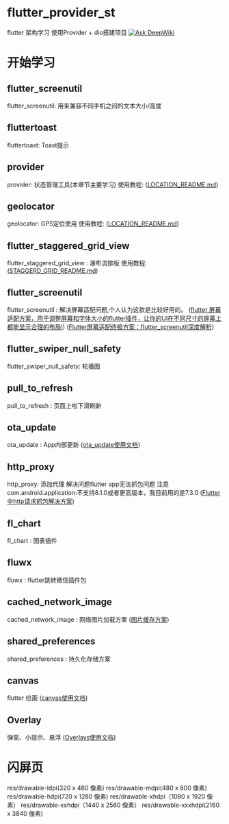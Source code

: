 # flutter_provider_st

flutter 架构学习 
使用Provider + dio搭建项目
[![Ask DeepWiki](https://deepwiki.com/badge.svg)](https://deepwiki.com/Jin857/flutter_provider_st)

# 开始学习

## flutter_screenutil
  flutter_screenutil: 用来兼容不同手机之间的文本大小/高度

## fluttertoast
  fluttertoast: Toast提示

## provider
  provider: 状态管理工具(本章节主要学习)
  使用教程:
    ([LOCATION_README.md](https://github.com/Jin857/flutter_provider_st/blob/main/README/PROVIDER_README.md))

## geolocator
  geolocator: GPS定位使用
  使用教程:
    ([LOCATION_README.md](https://github.com/Jin857/flutter_provider_st/blob/main/README/LOCATION_README.md))

## flutter_staggered_grid_view
flutter_staggered_grid_view : 瀑布流排版
  使用教程:
  ([STAGGERD_GRID_README.md](https://github.com/Jin857/flutter_provider_st/blob/main/README/STAGGERD_GRID_README.md))

## flutter_screenutil
flutter_screenutil : 解决屏幕适配问题,个人认为这款是比较好用的。
([flutter 屏幕适配方案，用于调整屏幕和字体大小的flutter插件，让你的UI在不同尺寸的屏幕上都能显示合理的布局!](https://gitcode.com/gh_mirrors/fl/flutter_screenutil?utm_source=csdn_github_accelerator))
([Flutter屏幕适配终极方案：flutter_screenutil深度解析](https://blog.csdn.net/qq_37703224/article/details/145821595))

## flutter_swiper_null_safety
  flutter_swiper_null_safety: 轮播图

## pull_to_refresh
  pull_to_refresh : 页面上啦下滑刷新

## ota_update
  ota_update : App内部更新
  ([ota_update使用文档](https://pub-web.flutter-io.cn/packages/ota_update))

## http_proxy
  http_proxy: 添加代理
  解决问题flutter app无法抓包问题
  注意com.android.application:不支持8.1.0或者更高版本，我目前用的是7.3.0
  ([Flutter中http请求抓包解决方案](https://blog.csdn.net/u010508150/article/details/138486757))

## fl_chart
  fl_chart : 图表插件

## fluwx
  fluwx : flutter跳转微信插件包

## cached_network_image
  cached_network_image :  网络图片加载方案
  ([图片缓存方案](https://pub-web.flutter-io.cn/packages/cached_network_image))
  
## shared_preferences
  shared_preferences : 持久化存储方案

## canvas
  flutter 绘画
  ([canvas使用文档](https://github.com/Jin857/flutter_provider_st/blob/main/README/CANVAS_README.md))

## Overlay 
  弹窗、小提示、悬浮 
  ([Overlays使用文档](https://github.com/Jin857/flutter_provider_st/blob/main/README/COMPONENT_README.md))


# 闪屏页
res/drawable-ldpi(320 x 480 像素)
res/drawable-mdpi(480 x 800 像素)
res/drawable-hdpi(720 x 1280 像素)
res/drawable-xhdpi（1080 x 1920 像素）
res/drawable-xxhdpi（1440 x 2560 像素）
res/drawable-xxxhdpi(2160 x 3840 像素)
